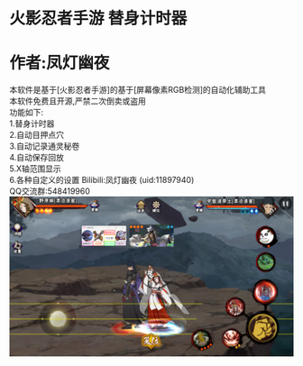 # 火影忍者手游 替身计时器  
# 作者:凤灯幽夜  
本软件是基于[火影忍者手游]的基于[屏幕像素RGB检测]的自动化辅助工具  
本软件免费且开源,严禁二次倒卖或盗用  
功能如下:  
1.替身计时器  
2.自动目押点穴  
3.自动记录通灵秘卷  
4.自动保存回放  
5.X轴范围显示  
6.各种自定义的设置
Bilibili:凤灯幽夜 (uid:11897940)  
QQ交流群:548419960  
![截图](./截图.png)






